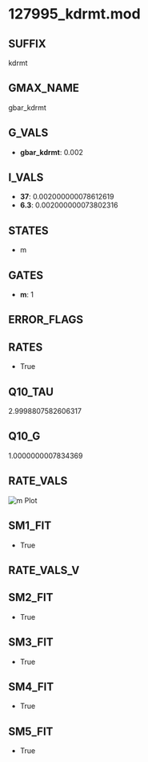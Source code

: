 # 127995_kdrmt.mod

## SUFFIX

kdrmt

## GMAX_NAME

gbar_kdrmt

## G_VALS

- **gbar_kdrmt**: 0.002

## I_VALS

- **37**: 0.002000000078612619
- **6.3**: 0.002000000073802316

## STATES

- m

## GATES

- **m**: 1

## ERROR_FLAGS


## RATES

- True

## Q10_TAU

2.9998807582606317

## Q10_G

1.0000000007834369

## RATE_VALS

![m Plot](/Users/pbozelos/Dropbox/icg-Chai-Panos/supermodels/output_markdown_files/K/127995_kdrmt.mod/images/m.png)

## SM1_FIT

- True

## RATE_VALS_V

## SM2_FIT

- True

## SM3_FIT

- True

## SM4_FIT

- True

## SM5_FIT

- True

